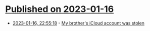 # [Published on 2023-01-16](index.md)

* [2023-01-16, 22:55:18](https://news.ycombinator.com/item?id=34406619) - [My brother's iCloud account was stolen](https://7c0h.com/blog/new/stolen_iphone.html)
